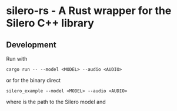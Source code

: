 # silero-rs - A Rust wrapper for the Silero C++ library

## Development 

Run with
```
cargo run -- --model <MODEL> --audio <AUDIO>
```
or for the binary direct

```
silero_example --model <MODEL> --audio <AUDIO>
```

where <MODEL> is the path to the Silero model and <AUDIO> is the path to the audio 